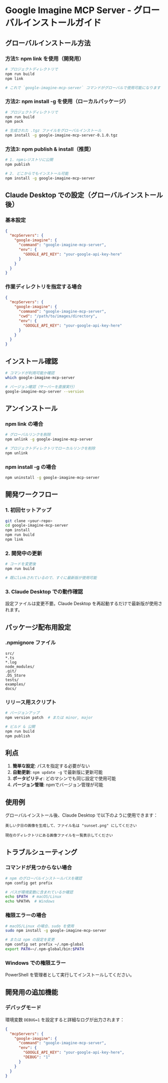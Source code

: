 # Google Imagine MCP Server - グローバルインストールガイド

## グローバルインストール方法

### 方法1: npm link を使用（開発用）

```bash
# プロジェクトディレクトリで
npm run build
npm link

# これで `google-imagine-mcp-server` コマンドがグローバルで使用可能になります
```

### 方法2: npm install -g を使用（ローカルパッケージ）

```bash
# プロジェクトディレクトリで
npm run build
npm pack

# 生成された .tgz ファイルをグローバルインストール
npm install -g google-imagine-mcp-server-0.1.0.tgz
```

### 方法3: npm publish & install（推奨）

```bash
# 1. npmレジストリに公開
npm publish

# 2. どこからでもインストール可能
npm install -g google-imagine-mcp-server
```

## Claude Desktop での設定（グローバルインストール後）

### 基本設定

```json
{
  "mcpServers": {
    "google-imagine": {
      "command": "google-imagine-mcp-server",
      "env": {
        "GOOGLE_API_KEY": "your-google-api-key-here"
      }
    }
  }
}
```

### 作業ディレクトリを指定する場合

```json
{
  "mcpServers": {
    "google-imagine": {
      "command": "google-imagine-mcp-server",
      "cwd": "/path/to/images/directory",
      "env": {
        "GOOGLE_API_KEY": "your-google-api-key-here"
      }
    }
  }
}
```

## インストール確認

```bash
# コマンドが利用可能か確認
which google-imagine-mcp-server

# バージョン確認（サーバーを直接実行）
google-imagine-mcp-server --version
```

## アンインストール

### npm link の場合

```bash
# グローバルリンクを削除
npm unlink -g google-imagine-mcp-server

# プロジェクトディレクトリでローカルリンクを削除
npm unlink
```

### npm install -g の場合

```bash
npm uninstall -g google-imagine-mcp-server
```

## 開発ワークフロー

### 1. 初回セットアップ

```bash
git clone <your-repo>
cd google-imagine-mcp-server
npm install
npm run build
npm link
```

### 2. 開発中の更新

```bash
# コードを変更後
npm run build

# 既にlinkされているので、すぐに最新版が使用可能
```

### 3. Claude Desktop での動作確認

設定ファイルは変更不要。Claude Desktop を再起動するだけで最新版が使用されます。

## パッケージ配布用設定

### .npmignore ファイル

```
src/
*.ts
*.log
node_modules/
.git/
.DS_Store
tests/
examples/
docs/
```

### リリース用スクリプト

```bash
# バージョンアップ
npm version patch  # または minor, major

# ビルド & 公開
npm run build
npm publish
```

## 利点

1. **簡単な設定**: パスを指定する必要がない
2. **自動更新**: `npm update -g` で最新版に更新可能
3. **ポータビリティ**: どのマシンでも同じ設定で使用可能
4. **バージョン管理**: npmでバージョン管理が可能

## 使用例

グローバルインストール後、Claude Desktop で以下のように使用できます：

```
美しい夕日の画像を生成して、ファイル名は "sunset.png" にしてください
```

```
現在のディレクトリにある画像ファイルを一覧表示してください
```

## トラブルシューティング

### コマンドが見つからない場合

```bash
# npm のグローバルインストールパスを確認
npm config get prefix

# パスが環境変数に含まれているか確認
echo $PATH  # macOS/Linux
echo %PATH%  # Windows
```

### 権限エラーの場合

```bash
# macOS/Linux の場合、sudo を使用
sudo npm install -g google-imagine-mcp-server

# または npm の設定を変更
npm config set prefix ~/.npm-global
export PATH=~/.npm-global/bin:$PATH
```

### Windows での権限エラー

PowerShell を管理者として実行してインストールしてください。

## 開発用の追加機能

### デバッグモード

環境変数 `DEBUG=1` を設定すると詳細なログが出力されます：

```json
{
  "mcpServers": {
    "google-imagine": {
      "command": "google-imagine-mcp-server",
      "env": {
        "GOOGLE_API_KEY": "your-google-api-key-here",
        "DEBUG": "1"
      }
    }
  }
}
```